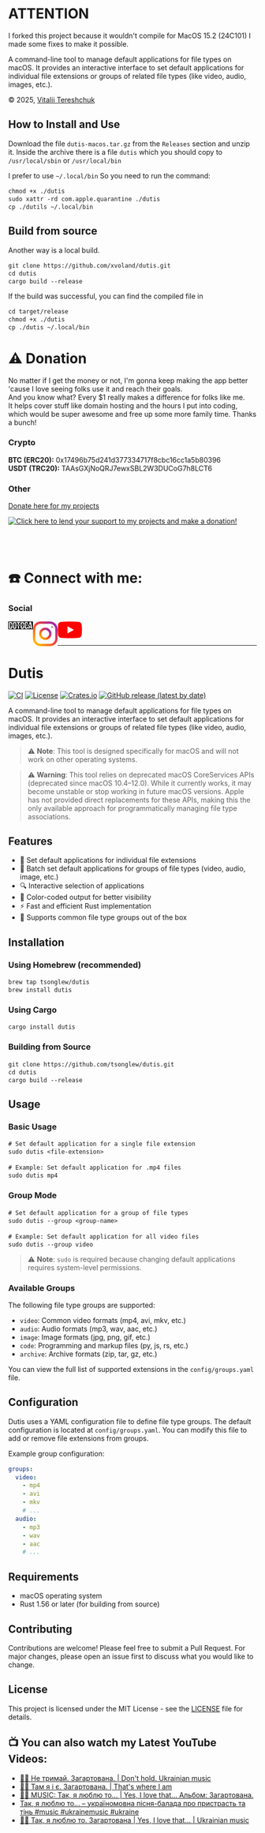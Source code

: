 # ATTENTION

I forked this project because it wouldn't compile for MacOS 15.2 (24C101)
I made some fixes to make it possible.

A command-line tool to manage default applications for file types on macOS. It provides an interactive interface to set default applications for individual file extensions or groups of related file types (like video, audio, images, etc.).

&copy; 2025, [Vitalii Tereshchuk][home] 

## How to Install and Use

Download the file `dutis-macos.tar.gz` from the `Releases` section and unzip it.
Inside the archive there is a file `dutis` which you should copy to `/usr/local/sbin` or `/usr/local/bin`

I prefer to use `~/.local/bin`
So you need to run the command:

```
chmod +x ./dutis
sudo xattr -rd com.apple.quarantine ./dutis
cp ./dutils ~/.local/bin
```

## Build  from source

Another way is a local build.

```
git clone https://github.com/xvoland/dutis.git
cd dutis
cargo build --release
```

If the build was successful, you can find the compiled file in

```
cd target/release
chmod +x ./dutis
cp ./dutis ~/.local/bin
```




# ⚠️ Donation

No matter if I get the money or not, I'm gonna keep making the app better 'cause I love seeing folks use it and reach their goals.<br />
And you know what? Every $1 really makes a difference for folks like me.<br />
It helps cover stuff like domain hosting and the hours I put into coding, which would be super awesome and free up some more family time. Thanks a bunch!

### Crypto

**BTC (ERC20):** 0x17496b75d241d377334717f8cbc16cc1a5b80396<br />
**USDT (TRC20):** TAAsGXjNoQRJ7ewxSBL2W3DUCoG7h8LCT6


### Other

[Donate here for my projects][paypal]

<a href='https://www.paypal.com/cgi-bin/webscr?cmd=_s-xclick&hosted_button_id=9D4YBRWH8QURU'><img alt='Click here to lend your support to my projects and make a donation!' src='https://www.paypalobjects.com/en_US/GB/i/btn/btn_donateCC_LG.gif' border='0' /></a>

<br />
<br />


# ☎️ Connect with me:

### Social
[<img align="left" alt="xVoLAnD" width="50px" src="https://raw.githubusercontent.com/xvoland/xvoland/main/images/logo-dotoca.svg" />][home]
[<img align="left" alt="xvoland | Instagram" width="50px" src="https://raw.githubusercontent.com/xvoland/xvoland/main/images/instagram.svg" />][instagram]
[<img align="left" alt="Vitalii Tereshchuk | YouTube" width="50px" src="https://raw.githubusercontent.com/xvoland/xvoland/main/images/youtube.svg" />][youtube]

<br />
<br />

<hr />

# Dutis

[![CI](https://github.com/tsonglew/dutis/actions/workflows/ci.yml/badge.svg)](https://github.com/tsonglew/dutis/actions/workflows/ci.yml)
[![License](https://img.shields.io/github/license/tsonglew/dutis)](https://github.com/tsonglew/dutis/blob/master/LICENSE)
[![Crates.io](https://img.shields.io/crates/v/dutis)](https://crates.io/crates/dutis)
[![GitHub release (latest by date)](https://img.shields.io/github/v/release/tsonglew/dutis)](https://github.com/tsonglew/dutis/releases)

A command-line tool to manage default applications for file types on macOS. It provides an interactive interface to set default applications for individual file extensions or groups of related file types (like video, audio, images, etc.).

> ⚠️ **Note**: This tool is designed specifically for macOS and will not work on other operating systems.

> ⚠️ **Warning**: This tool relies on deprecated macOS CoreServices APIs (deprecated since macOS 10.4–12.0). While it currently works, it may become unstable or stop working in future macOS versions. Apple has not provided direct replacements for these APIs, making this the only available approach for programmatically managing file type associations.

## Features

- 🎯 Set default applications for individual file extensions
- 👥 Batch set default applications for groups of file types (video, audio, image, etc.)
- 🔍 Interactive selection of applications
- 🎨 Color-coded output for better visibility
- ⚡ Fast and efficient Rust implementation
- 🔄 Supports common file type groups out of the box

## Installation

### Using Homebrew (recommended)

```shell
brew tap tsonglew/dutis
brew install dutis
```

### Using Cargo

```shell
cargo install dutis
```

### Building from Source

```shell
git clone https://github.com/tsonglew/dutis.git
cd dutis
cargo build --release
```

## Usage

### Basic Usage

```shell
# Set default application for a single file extension
sudo dutis <file-extension>

# Example: Set default application for .mp4 files
sudo dutis mp4
```

### Group Mode

```shell
# Set default application for a group of file types
sudo dutis --group <group-name>

# Example: Set default application for all video files
sudo dutis --group video
```

> ⚠️ **Note**: `sudo` is required because changing default applications requires system-level permissions.

### Available Groups

The following file type groups are supported:

- `video`: Common video formats (mp4, avi, mkv, etc.)
- `audio`: Audio formats (mp3, wav, aac, etc.)
- `image`: Image formats (jpg, png, gif, etc.)
- `code`: Programming and markup files (py, js, rs, etc.)
- `archive`: Archive formats (zip, tar, gz, etc.)

You can view the full list of supported extensions in the `config/groups.yaml` file.

## Configuration

Dutis uses a YAML configuration file to define file type groups. The default configuration is located at `config/groups.yaml`. You can modify this file to add or remove file extensions from groups.

Example group configuration:

```yaml
groups:
  video:
    - mp4
    - avi
    - mkv
    # ...
  audio:
    - mp3
    - wav
    - aac
    # ...
```

## Requirements

- macOS operating system
- Rust 1.56 or later (for building from source)

## Contributing

Contributions are welcome! Please feel free to submit a Pull Request. For major changes, please open an issue first to discuss what you would like to change.

## License

This project is licensed under the MIT License - see the [LICENSE](LICENSE) file for details.


## 📺 You can also watch my Latest YouTube Videos:

<!-- YOUTUBE:START -->
- [🎹🎵 Не тримай. Загартована. | Don&#39;t hold. Ukrainian music](https://www.youtube.com/watch?v=EkWYhwkdXF0)
- [🎹🎵 Там я і є. Загартована. | That&#39;s where I am](https://www.youtube.com/watch?v=SqSHvk0i04A)
- [🎹🎵  MUSIC: Так, я люблю то... | Yes, I love that... Альбом: Загартована.](https://www.youtube.com/watch?v=N8qaaXJx9Ik)
- [Так, я люблю то... – україномовна пісня-балада про пристрасть та тінь #music #ukrainemusic #ukraine](https://www.youtube.com/watch?v=5y3ZoEiTkIs)
- [🎹🎵 Так, я люблю то. Загартована | Yes, I love that... | Ukrainian music](https://www.youtube.com/watch?v=sLOwVzjZpIQ)
<!-- YOUTUBE:END -->

[home]: http://dotoca.net
[homepage]: https://dotoca.net/shuffle-files
[githubreleases]: https://github.com/xvoland/shuffle-files/releases
[paypal]: https://paypal.me/xvoland
[youtube]: https://youtube.com/xvoland
[instagram]: https://www.instagram.com/xvoland/
